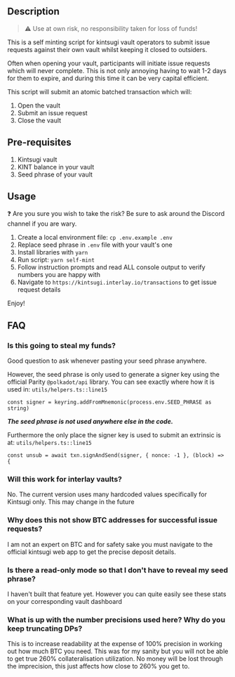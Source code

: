 ## Description
> :warning: Use at own risk, no responsibility taken for loss of funds!
>
This is a self minting script for kintsugi vault operators to submit issue requests against their own vault whilst keeping it closed to outsiders.

Often when opening your vault, participants will initiate issue requests which will never complete. This is not only annoying having to wait 1-2 days for them to expire, and during this time it can be very capital efficient.

This script will submit an atomic batched transaction which will:

1. Open the vault
2. Submit an issue request
3. Close the vault

## Pre-requisites

1. Kintsugi vault
2. KINT balance in your vault
3. Seed phrase of your vault

## Usage
:question: Are you sure you wish to take the risk? Be sure to ask around the Discord channel if you are wary.

1. Create a local environment file: `cp .env.example .env`
2. Replace seed phrase in `.env` file with your vault's one
3. Install libraries with `yarn`
4. Run script: `yarn self-mint`
5. Follow instruction prompts and read ALL console output to verify numbers you are happy with
6. Navigate to `https://kintsugi.interlay.io/transactions` to get issue request details

Enjoy!

## FAQ
### Is this going to steal my funds?
Good question to ask whenever pasting your seed phrase anywhere. 

However, the seed phrase is only used to generate a signer key using the official Parity `@polkadot/api` library. 
You can see exactly where how it is used in: `utils/helpers.ts::line15`
```
const signer = keyring.addFromMnemonic(process.env.SEED_PHRASE as string)
```

**_The seed phrase is not used anywhere else in the code._**

Furthermore the only place the signer key is used to submit an extrinsic is at: `utils/helpers.ts::line15`
```
const unsub = await txn.signAndSend(signer, { nonce: -1 }, (block) => {
```

### Will this work for interlay vaults?
No. The current version uses many hardcoded values specifically for Kintsugi only. This may change in the future

### Why does this not show BTC addresses for successful issue requests?
I am not an expert on BTC and for safety sake you must navigate to the official kintsugi web app to get the precise deposit details.

### Is there a read-only mode so that I don't have to reveal my seed phrase?
I haven't built that feature yet. However you can quite easily see these stats on your corresponding vault dashboard

### What is up with the number precisions used here? Why do you keep truncating DPs?
This is to increase readability at the expense of 100% precision in working out how much BTC you need. This was for my sanity but you will not be able to get true 260% collateralisation utilization.
No money will be lost through the imprecision, this just affects how close to 260% you get to.
